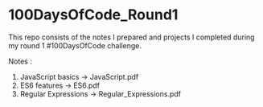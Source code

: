 # 100DaysOfCode_Round1
This repo consists of the notes I prepared and projects I completed during my round 1 #100DaysOfCode challenge.

Notes :
1. JavaScript basics -> JavaScript.pdf
2. ES6 features -> ES6.pdf
3. Regular Expressions -> Regular_Expressions.pdf
